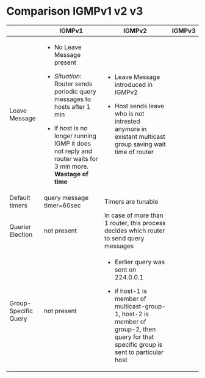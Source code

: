# Comparison IGMPv1 v2 v3

| | IGMPv1 | IGMPv2 | IGMPv3 |
| --- | --- | --- | --- |
| Leave Message | <ul><li>No Leave Message present</li></ul> <ul><li>*Situation*: Router sends periodic query messages to hosts after 1 min</li></ul> <ul><li>if host is no longer running IGMP it does not reply and router waits for 3 min more. **Wastage of time**</li></ul> | <ul><li>Leave Message introduced in IGMPv2</li></ul> <ul><li> Host sends leave who is not intrested anymore in existant multicast group saving wait time of router</li></ul> | |
| Default timers | query message timer=60sec | Timers are tunable | |
| Querier Election | not present | In case of more than 1 router, this process decides which router to send query messages | |
| Group-Specific Query | not present | <ul><li>Earlier query was sent on 224.0.0.1</li></ul> <ul><li>if host-1 is member of multicast-group-1, host-2 is member of group-2, then query for that specific group is sent to particular host</li></ul>
